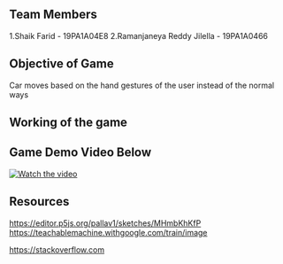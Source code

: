 ## Team Members 
1.Shaik Farid - 19PA1A04E8
2.Ramanjaneya Reddy Jilella - 19PA1A0466 
## Objective of Game 
 
Car moves based on the hand gestures of the user instead of the normal ways

## Working of the game








## Game Demo Video Below
[![Watch the video](https://www.researchgate.net/profile/Noor_Ibraheem/publication/307894274/figure/fig2/AS:403958326677506@1473322578610/game-controlling-using-hand-gestures-1.png)](https://youtu.be/RNmR8BZff58)


## Resources 
https://editor.p5js.org/pallav1/sketches/MHmbKhKfP 
https://teachablemachine.withgoogle.com/train/image

https://stackoverflow.com
